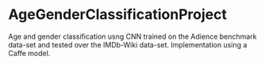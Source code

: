# AgeGenderClassificationProject
Age and gender classification usng CNN trained on the Adience benchmark data-set and tested over the IMDb-Wiki data-set. Implementation using a Caffe model. 
